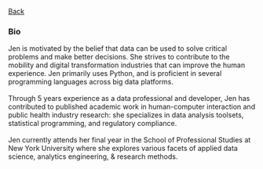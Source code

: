 [Back](https://zenjen-devs.github.io)

### Bio

<p align="left">
Jen is motivated by the belief that data can be used to solve critical problems and make better decisions. She strives to contribute to the mobility and digital transformation industries that can improve the human experience. Jen primarily uses Python, and is proficient in several programming languages across big data platforms.
  <br>
  <br>
Through 5 years experience as a data professional and developer, Jen has contributed to published academic work in human-computer interaction and public health industry research: she specializes in data analysis toolsets, statistical programming, and regulatory compliance. 
<br>
  <br>
Jen currently attends her final year in the School of Professional Studies at New York University where she explores various facets of applied data science, analytics engineering, & research methods. 
  </p>


